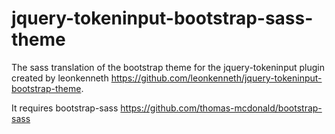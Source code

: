 jquery-tokeninput-bootstrap-sass-theme
======================================

The sass translation of the bootstrap theme for the jquery-tokeninput plugin created by leonkenneth https://github.com/leonkenneth/jquery-tokeninput-bootstrap-theme.

It requires bootstrap-sass https://github.com/thomas-mcdonald/bootstrap-sass
